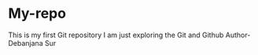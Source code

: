 # My-repo
This is my first Git repository
I am just exploring the Git and Github
Author- Debanjana Sur
